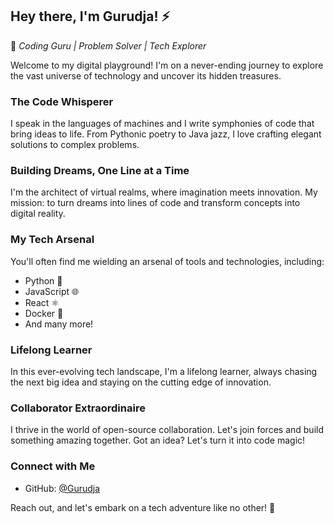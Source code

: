 ## Hey there, I'm Gurudja! :zap:

🌟 *Coding Guru | Problem Solver | Tech Explorer*

Welcome to my digital playground! I'm on a never-ending journey to explore the vast universe of technology and uncover its hidden treasures.

### The Code Whisperer

I speak in the languages of machines and I write symphonies of code that bring ideas to life. From Pythonic poetry to Java jazz, I love crafting elegant solutions to complex problems.

### Building Dreams, One Line at a Time

I'm the architect of virtual realms, where imagination meets innovation. My mission: to turn dreams into lines of code and transform concepts into digital reality.

### My Tech Arsenal

You'll often find me wielding an arsenal of tools and technologies, including:

- Python 🐍
- JavaScript 🌐
- React ⚛️
- Docker 🐳
- And many more!

### Lifelong Learner

In this ever-evolving tech landscape, I'm a lifelong learner, always chasing the next big idea and staying on the cutting edge of innovation.

### Collaborator Extraordinaire

I thrive in the world of open-source collaboration. Let's join forces and build something amazing together. Got an idea? Let's turn it into code magic!

### Connect with Me

- GitHub: [@Gurudja](https://github.com/Gurudja)


Reach out, and let's embark on a tech adventure like no other! 🚀


<!---
Gurudja/Gurudja is a ✨ special ✨ repository because its `README.md` (this file) appears on your GitHub profile.
You can click the Preview link to take a look at your changes.
--->
